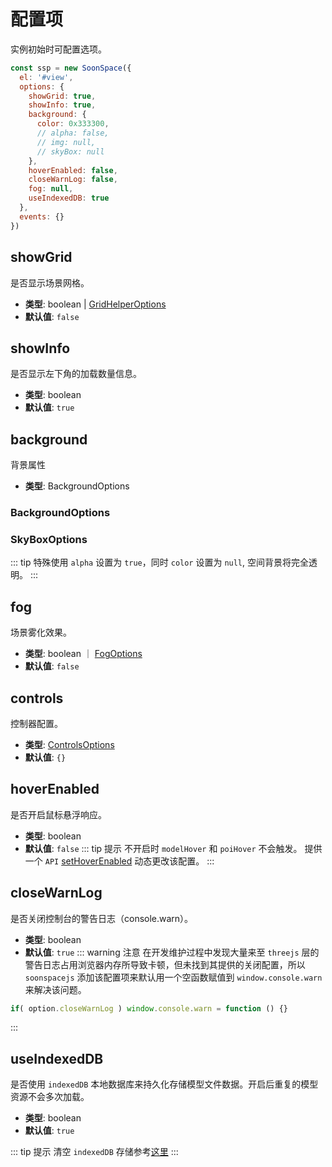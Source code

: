# 配置项

实例初始时可配置选项。
```js
const ssp = new SoonSpace({
  el: '#view',
  options: {
    showGrid: true,
    showInfo: true,
    background: {
      color: 0x333300,
      // alpha: false,
      // img: null,
      // skyBox: null
    },
    hoverEnabled: false,
    closeWarnLog: false,
    fog: null,
    useIndexedDB: true
  },
  events: {}
})
```

<!-- showGrid -->
## showGrid 
是否显示场景网格。
- **类型**: boolean | [GridHelperOptions](../api/helper.html#gridhelperoptions)
- **默认值**: `false`

<!-- showInfo -->
## showInfo
是否显示左下角的加载数量信息。
- **类型**: boolean
- **默认值**: `true`

<!-- background -->
## background
背景属性
- **类型**: BackgroundOptions
### BackgroundOptions
<Docs-Table 
    :data="[
      { prop: 'color', desc: '背景色，权重低于 img、skyBox', type: 'string | number ｜ null', require: false, default: '#000000' },
      { prop: 'alpha', desc: '背景色是否透明', type: 'boolean', require: false, default: 'false' },
      { prop: 'img', desc: '背景图路径，权重低于 skyBox', type: 'string', require: false, default: 'undefined' },
      { prop: 'skyBox', desc: '背景天空盒属性', type: 'string | SkyBoxOptions', require: false, default: 'undefined' }
    ]"
/>

### SkyBoxOptions
<Docs-Table 
    :data="[
      { prop: 'dirPath', desc: '图片文件夹路径', type: 'string', require: true, default: '' },
      { prop: 'fileNames', desc: '包围盒六张图片的名称集合', type: 'string[]', require: true, default: '' },
    ]"
/>
::: tip 特殊使用
  `alpha` 设置为 `true`，同时 `color` 设置为 `null`, 空间背景将完全透明。
:::

<!-- fog -->
## fog
场景雾化效果。
- **类型**: boolean ｜ [FogOptions](../api/sceneTool.html#fogoptions)
- **默认值**: `false`

<!-- controls -->
## controls
控制器配置。
- **类型**: [ControlsOptions](../api/controls.html#controlsoptions)
- **默认值**: `{}`

<!-- hoverEnabled -->
## hoverEnabled
是否开启鼠标悬浮响应。
- **类型**: boolean
- **默认值**: `false`
::: tip 提示
不开启时 `modelHover` 和 `poiHover` 不会触发。
提供一个 `API` [setHoverEnabled](../../api/advanced/dynamicconfig.html#setHoverEnabled) 动态更改该配置。
:::

<!-- closeWarnLog -->
## closeWarnLog
是否关闭控制台的警告日志（console.warn）。
- **类型**: boolean
- **默认值**: `true`
::: warning 注意
在开发维护过程中发现大量来至 `threejs` 层的警告日志占用浏览器内存所导致卡顿，但未找到其提供的关闭配置，所以 `soonspacejs` 添加该配置项来默认用一个空函数赋值到 `window.console.warn` 来解决该问题。
```js
if( option.closeWarnLog ) window.console.warn = function () {}
```
:::

<!-- useIndexedDB -->
## useIndexedDB
是否使用 `indexedDB` 本地数据库来持久化存储模型文件数据。开启后重复的模型资源不会多次加载。
- **类型**: boolean
- **默认值**: `true` 

::: tip 提示
清空 `indexedDB` 存储参考[这里](../api/sbm.html#clearidb)
:::
